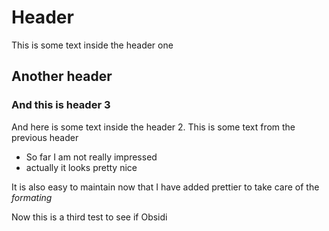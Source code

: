 # Header

This is some text inside the header one

## Another header

### And this is header 3

And here is some text inside the header 2.
This is some text from the previous header

- So far I am not really impressed
- actually it looks pretty nice

It is also easy to maintain now that I have added prettier to take care of the _formating_

Now this is a third test to see if Obsidi
